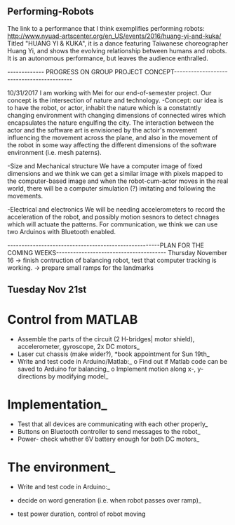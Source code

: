 ## Performing-Robots

The link to a performance that I think exemplifies performing robots: http://www.nyuad-artscenter.org/en_US/events/2016/huang-yi-and-kuka/
Titled "HUANG YI & KUKA", it is a dance featuring Taiwanese choreographer Huang Yi, and shows the evolving relationship between humans and robots. It is an autonomous performance, but leaves the audience enthralled.

------------- PROGRESS ON GROUP PROJECT CONCEPT------------------------------------------


10/31/2017
I am working with Mei for our end-of-semester project. Our concept is the intersection of nature and technology. 
-Concept:
our idea is to have the robot, or actor, inhabit the nature which is a constatntly changing environment with
changing dimensions of connected wires which encapsulates the nature engulfing the city. 
The interaction between the actor and the software art is envisioned by the actoir's movement influencing the movement across the plane, 
and also in the movement of the robot in some way affecting the different dimensions of the software environment (i.e. mesh paterns).

-Size and Mechanical structure
We have a computer image of fixed dimensions and we think we can get a similar image with pixels mapped to the computer-based image and when the robot-cum-actor moves in the real world, there will  be a computer simulation (?) imitating and following the movements.

-Electrical and electronics
We will be needing accelerometers to record the acceleration of the robot, and possibly motion sesnors to detect chnages which will actuate the patterns. For communication, we think we can use two Arduinos with Bluetooth enabled.

------------------------------------------------------PLAN FOR THE COMING WEEKS---------------------------------------
Thursday November 16 
-> finish contruction of balancing robot, test that computer tracking is working.
-> prepare small ramps for the landmarks

## Tuesday Nov 21st
# Control from MATLAB
*	Assemble the parts of the circuit (2 H-bridges| motor shield), accelerometer, gyroscope, 2x DC motors_
*	Laser cut chassis (make wider?), *book appointment for Sun 19th_
*	Write and test code in Arduino/Matlab:_
  o	Find out if Matlab code can be saved to Arduino for balancing_
  o	Implement motion along x-, y-directions by modifying model_
# Implementation_
*	Test that all devices are communicating with each other properly_
*	Buttons on Bluetooth controller to send messages to the robot_
*	Power- check whether 6V battery enough for both DC motors_
# The environment_
*	Write and test code in Arduino:_

* decide on word generation (i.e. when robot passes over ramp)_
* test power duration, control of robot moving
